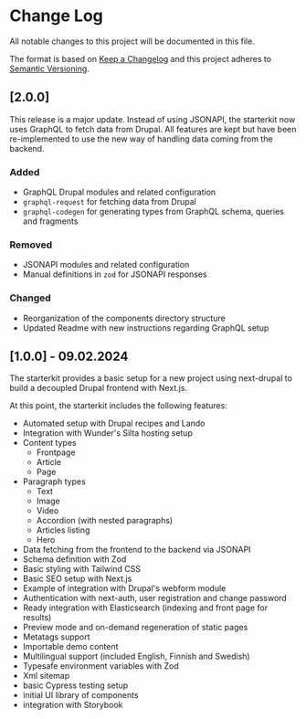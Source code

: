 # Change Log

All notable changes to this project will be documented in this file.

The format is based on [Keep a Changelog](http://keepachangelog.com/)
and this project adheres to [Semantic Versioning](http://semver.org/).


## [2.0.0]

This release is a major update. Instead of using JSONAPI, the starterkit now uses GraphQL to fetch data from Drupal.
All features are kept but have been re-implemented to use the new way of handling data coming from the backend.

### Added

- GraphQL Drupal modules and related configuration
- `graphql-request` for fetching data from Drupal
- `graphql-codegen` for generating types from GraphQL schema, queries and fragments

### Removed
- JSONAPI modules and related configuration
- Manual definitions in `zod` for JSONAPI responses

### Changed
- Reorganization of the components directory structure
- Updated Readme with new instructions regarding GraphQL setup


## [1.0.0] - 09.02.2024

The starterkit provides a basic setup for a new project using next-drupal to build a decoupled Drupal frontend with Next.js.

At this point, the starterkit includes the following features:

- Automated setup with Drupal recipes and Lando
- Integration with Wunder's Silta hosting setup
- Content types
  - Frontpage
  - Article
  - Page
- Paragraph types
  - Text
  - Image
  - Video
  - Accordion (with nested paragraphs)
  - Articles listing
  - Hero
- Data fetching from the frontend to the backend via JSONAPI
- Schema definition with Zod
- Basic styling with Tailwind CSS
- Basic SEO setup with Next.js
- Example of integration with Drupal's webform module
- Authentication with next-auth, user registration and change password
- Ready integration with Elasticsearch (indexing and front page for results)
- Preview mode and on-demand regeneration of static pages
- Metatags support
- Importable demo content
- Multilingual support (included English, Finnish and Swedish)
- Typesafe environment variables with Zod
- Xml sitemap
- basic Cypress testing setup
- initial UI library of components
- integration with Storybook